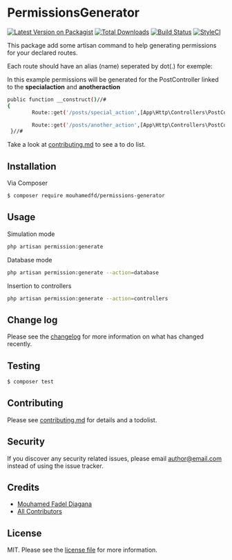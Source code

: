 # PermissionsGenerator

[![Latest Version on Packagist][ico-version]][link-packagist]
[![Total Downloads][ico-downloads]][link-downloads]
[![Build Status][ico-travis]][link-travis]
[![StyleCI][ico-styleci]][link-styleci]

This package add some artisan command to help generating permissions for your declared routes.

Each route should have an alias (name) seperated by dot(.) for exemple:

In this example permissions will be generated for the PostController linked to the **specialaction** and **anotheraction**


``` bash
public function __construct()//#
{
        Route::get('/posts/special_action',[App\Http\Controllers\PostController::class, 'specialaction'])->name('posts.specialaction');

        Route::get('/posts/another_action',[App\Http\Controllers\PostController::class, 'anotheraction'])->name('posts.anotheraction');
 }//#

```




Take a look at [contributing.md](contributing.md) to see a to do list.

## Installation

Via Composer

``` bash
$ composer require mouhamedfd/permissions-generator
```

## Usage

Simulation mode
```bash
php artisan permission:generate

```
Database mode
```bash
php artisan permission:generate --action=database

```
Insertion to controllers
```bash
php artisan permission:generate --action=controllers

```

## Change log

Please see the [changelog](changelog.md) for more information on what has changed recently.

## Testing

``` bash
$ composer test
```

## Contributing

Please see [contributing.md](contributing.md) for details and a todolist.

## Security

If you discover any security related issues, please email author@email.com instead of using the issue tracker.

## Credits

- [Mouhamed Fadel Diagana][link-author]
- [All Contributors][link-contributors]

## License

MIT. Please see the [license file](license.md) for more information.

[ico-version]: https://img.shields.io/packagist/v/mouhamedfd/permissions-generator.svg?style=flat-square
[ico-downloads]: https://img.shields.io/packagist/dt/mouhamedfd/permissions-generator.svg?style=flat-square
[ico-travis]: https://img.shields.io/travis/mouhamedfd/permissions-generator/master.svg?style=flat-square
[ico-styleci]: https://styleci.io/repos/412280586/shield

[link-packagist]: https://packagist.org/packages/mouhamedfd/permissions-generator
[link-downloads]: https://packagist.org/packages/mouhamedfd/permissions-generator
[link-travis]: https://travis-ci.org/mouhamedfd/permissions-generator
[link-styleci]: https://styleci.io/repos/412280586
[link-author]: https://github.com/mouhamedfd
[link-contributors]: ../../contributors
